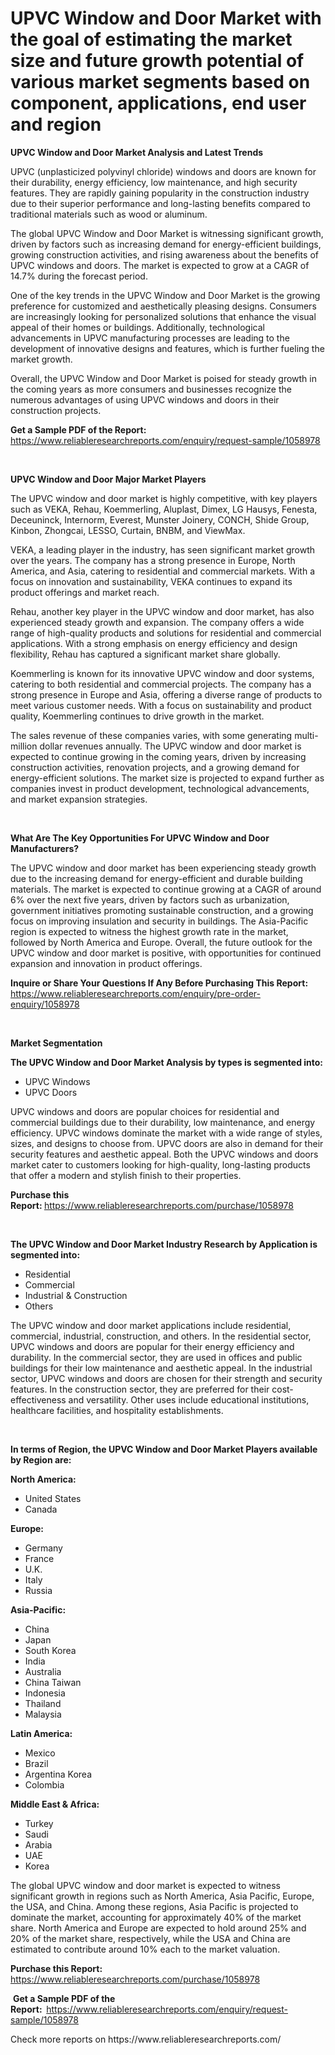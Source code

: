 <p><h1>UPVC Window and Door Market with the goal of estimating the market size and future growth potential of various market segments based on component, applications, end user and region</h1></p><p><strong>UPVC Window and Door Market Analysis and Latest Trends</strong></p>
<p><p>UPVC (unplasticized polyvinyl chloride) windows and doors are known for their durability, energy efficiency, low maintenance, and high security features. They are rapidly gaining popularity in the construction industry due to their superior performance and long-lasting benefits compared to traditional materials such as wood or aluminum.</p><p>The global UPVC Window and Door Market is witnessing significant growth, driven by factors such as increasing demand for energy-efficient buildings, growing construction activities, and rising awareness about the benefits of UPVC windows and doors. The market is expected to grow at a CAGR of 14.7% during the forecast period.</p><p>One of the key trends in the UPVC Window and Door Market is the growing preference for customized and aesthetically pleasing designs. Consumers are increasingly looking for personalized solutions that enhance the visual appeal of their homes or buildings. Additionally, technological advancements in UPVC manufacturing processes are leading to the development of innovative designs and features, which is further fueling the market growth.</p><p>Overall, the UPVC Window and Door Market is poised for steady growth in the coming years as more consumers and businesses recognize the numerous advantages of using UPVC windows and doors in their construction projects.</p></p>
<p><strong>Get a Sample PDF of the Report:&nbsp;</strong> <a href="https://www.reliableresearchreports.com/enquiry/request-sample/1058978">https://www.reliableresearchreports.com/enquiry/request-sample/1058978</a></p>
<p>&nbsp;</p>
<p><strong>UPVC Window and Door Major Market Players</strong></p>
<p><p>The UPVC window and door market is highly competitive, with key players such as VEKA, Rehau, Koemmerling, Aluplast, Dimex, LG Hausys, Fenesta, Deceuninck, Internorm, Everest, Munster Joinery, CONCH, Shide Group, Kinbon, Zhongcai, LESSO, Curtain, BNBM, and ViewMax. </p><p>VEKA, a leading player in the industry, has seen significant market growth over the years. The company has a strong presence in Europe, North America, and Asia, catering to residential and commercial markets. With a focus on innovation and sustainability, VEKA continues to expand its product offerings and market reach.</p><p>Rehau, another key player in the UPVC window and door market, has also experienced steady growth and expansion. The company offers a wide range of high-quality products and solutions for residential and commercial applications. With a strong emphasis on energy efficiency and design flexibility, Rehau has captured a significant market share globally.</p><p>Koemmerling is known for its innovative UPVC window and door systems, catering to both residential and commercial projects. The company has a strong presence in Europe and Asia, offering a diverse range of products to meet various customer needs. With a focus on sustainability and product quality, Koemmerling continues to drive growth in the market.</p><p>The sales revenue of these companies varies, with some generating multi-million dollar revenues annually. The UPVC window and door market is expected to continue growing in the coming years, driven by increasing construction activities, renovation projects, and a growing demand for energy-efficient solutions. The market size is projected to expand further as companies invest in product development, technological advancements, and market expansion strategies.</p></p>
<p>&nbsp;</p>
<p><strong>What Are The Key Opportunities For UPVC Window and Door Manufacturers?</strong></p>
<p><p>The UPVC window and door market has been experiencing steady growth due to the increasing demand for energy-efficient and durable building materials. The market is expected to continue growing at a CAGR of around 6% over the next five years, driven by factors such as urbanization, government initiatives promoting sustainable construction, and a growing focus on improving insulation and security in buildings. The Asia-Pacific region is expected to witness the highest growth rate in the market, followed by North America and Europe. Overall, the future outlook for the UPVC window and door market is positive, with opportunities for continued expansion and innovation in product offerings.</p></p>
<p><strong>Inquire or Share Your Questions If Any Before Purchasing This Report:</strong> <a href="https://www.reliableresearchreports.com/enquiry/pre-order-enquiry/1058978">https://www.reliableresearchreports.com/enquiry/pre-order-enquiry/1058978</a></p>
<p>&nbsp;</p>
<p><strong>Market Segmentation</strong></p>
<p><strong>The UPVC Window and Door Market Analysis by types is segmented into:</strong></p>
<p><ul><li>UPVC Windows</li><li>UPVC Doors</li></ul></p>
<p><p>UPVC windows and doors are popular choices for residential and commercial buildings due to their durability, low maintenance, and energy efficiency. UPVC windows dominate the market with a wide range of styles, sizes, and designs to choose from. UPVC doors are also in demand for their security features and aesthetic appeal. Both the UPVC windows and doors market cater to customers looking for high-quality, long-lasting products that offer a modern and stylish finish to their properties.</p></p>
<p><strong>Purchase this Report:&nbsp;</strong><a href="https://www.reliableresearchreports.com/purchase/1058978">https://www.reliableresearchreports.com/purchase/1058978</a></p>
<p>&nbsp;</p>
<p><strong>The UPVC Window and Door Market Industry Research by Application is segmented into:</strong></p>
<p><ul><li>Residential</li><li>Commercial</li><li>Industrial & Construction</li><li>Others</li></ul></p>
<p><p>The UPVC window and door market applications include residential, commercial, industrial, construction, and others. In the residential sector, UPVC windows and doors are popular for their energy efficiency and durability. In the commercial sector, they are used in offices and public buildings for their low maintenance and aesthetic appeal. In the industrial sector, UPVC windows and doors are chosen for their strength and security features. In the construction sector, they are preferred for their cost-effectiveness and versatility. Other uses include educational institutions, healthcare facilities, and hospitality establishments.</p></p>
<p>&nbsp;</p>
<p><strong>In terms of Region, the UPVC Window and Door Market Players available by Region are:</strong></p>
<p>
    <p> <strong> North America: </strong>
        <ul>
            <li>United States</li>
            <li>Canada</li>
        </ul>
        </p> 
    <p> <strong> Europe: </strong>
        <ul>
            <li>Germany</li>
            <li>France</li>
            <li>U.K.</li>
            <li>Italy</li>
            <li>Russia</li>
        </ul>
        </p> 
    <p> <strong> Asia-Pacific: </strong>
        <ul>
            <li>China</li>
            <li>Japan</li>
            <li>South Korea</li>
            <li>India</li>
            <li>Australia</li>
            <li>China Taiwan</li>
            <li>Indonesia</li>
            <li>Thailand</li>
            <li>Malaysia</li>
        </ul>
        </p> 
    <p> <strong> Latin America: </strong>
        <ul>
            <li>Mexico</li>
            <li>Brazil</li>
            <li>Argentina Korea</li>
            <li>Colombia</li>
        </ul>
        </p> 
    <p> <strong> Middle East & Africa: </strong>
        <ul>
            <li>Turkey</li>
            <li>Saudi</li>
            <li>Arabia</li>
            <li>UAE</li>
            <li>Korea</li>
        </ul>
    </p>
    </p>
<p><p>The global UPVC window and door market is expected to witness significant growth in regions such as North America, Asia Pacific, Europe, the USA, and China. Among these regions, Asia Pacific is projected to dominate the market, accounting for approximately 40% of the market share. North America and Europe are expected to hold around 25% and 20% of the market share, respectively, while the USA and China are estimated to contribute around 10% each to the market valuation.</p></p>
<p><strong>Purchase this Report: </strong><a href="https://www.reliableresearchreports.com/purchase/1058978">https://www.reliableresearchreports.com/purchase/1058978</a></p>
<p>&nbsp;<strong>Get a Sample PDF of the Report:&nbsp;&nbsp;</strong><a href="https://www.reliableresearchreports.com/enquiry/request-sample/1058978">https://www.reliableresearchreports.com/enquiry/request-sample/1058978</a></p>
<p><strong></strong></p>
<p>Check more reports on https://www.reliableresearchreports.com/</p>